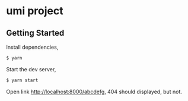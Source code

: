 # umi project

## Getting Started

Install dependencies,

```bash
$ yarn
```

Start the dev server,

```bash
$ yarn start
```

Open link [http://localhost:8000/abcdefg](http://localhost:8000/abcdefg), 404 should displayed, but not.
